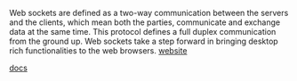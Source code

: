 Web sockets are defined as a two-way communication between the servers and the clients, which mean both the parties, communicate and exchange data at the same time. This protocol defines a full duplex communication from the ground up. Web sockets take a step forward in bringing desktop rich functionalities to the web browsers.
[website](https://socket.io/)

[docs](https://socket.io/docs/v4/)